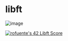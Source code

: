 # libft
![image](https://user-images.githubusercontent.com/65711383/219709199-1812e6b4-c92a-4f17-a30b-32fc83c54da4.png)

<a href="https://github.com/JaeSeoKim/badge42"><img src="https://badge42.vercel.app/api/v2/cle8jmjoa00540flbbmywe2h9/project/2930767" alt="rofuente's 42 Libft Score" /></a>
